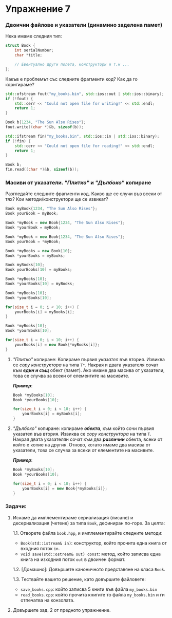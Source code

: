 # Упражнение 7

### Двоични файлове и указатели (динамино заделена памет)

Нека имаме следния тип:

```cpp
struct Book {
    int serialNumber;
    char *title;

    // Евентуално други полета, конструктори и т.н ...
};
```

Какъв е проблемът със следните фрагменти код? Как да го коригираме?

```cpp
std::ofstream fout("my_books.bin", std::ios::out | std::ios::binary);
if (!fout) {
    std::cerr << "Could not open file for writing!" << std::endl;
    return 1;
}

Book b{1234, "The Sun Also Rises"};
fout.write((char *)&b, sizeof(b));
```

```cpp
std::ifstream fin("my_books.bin", std::ios::in | std::ios::binary);
if (!fin) {
    std::cerr << "Could not open file for reading!" << std::endl;
    return 1;
}

Book b;
fin.read((char *)&b, sizeof(b));
```


### Масиви от указатели. _"Плитко"_ и _"Дълбоко"_ копиране

Разгледайте следните фрагменти код. Какво ще се случи във всеки от тях? Кои методи/конструктори ще се извикат?

```cpp
Book myBook{1234, "The Sun Also Rises"};
Book yourBook = myBook;
```

```cpp
Book *myBook = new Book{1234, "The Sun Also Rises"};
Book *yourBook = myBook;
```

```cpp
Book *myBook = new Book{1234, "The Sun Also Rises"};
Book yourBook = *myBook;
```

```cpp
Book *myBooks = new Book[10];
Book *yourBooks = myBooks;
```

```cpp
Book myBooks[10];
Book yourBooks[10] = myBooks;
```

```cpp
Book *myBooks[10];
Book *yourBooks[10] = myBooks;
```

```cpp
Book *myBooks[10];
Book *yourBooks[10];

for(size_t i = 0; i < 10; i++) {
    yourBooks[i] = myBooks[i];
}
```

```cpp
Book *myBooks[10];
Book *yourBooks[10];

for(size_t i = 0; i < 10; i++) {
    yourBooks[i] = new Book{*myBooks[i]};
}
```

1. _"Плитко"_ копиране: Копираме първия _указател_ във втория. Извиква се _copy конструктора_ на типа `Т*`. Накрая и двата указателя сочат към _**един и същ**_ обект (памет). Ако имаме два масива от указатели, това се случва за всеки от елементите на масивите.

    _**Пример**_:
    ```cpp
    Book *myBooks[10];
    Book *yourBooks[10];

    for(size_t i = 0; i < 10; i++) {
        yourBooks[i] = myBooks[i];
    }
    ```

2. _"Дълбоко"_ копиране: копираме _**обекта**_, към който сочи първия указател във втория. Извиква се _copy конструктора_ на типа `T`. Накрая двата указателян сочат към два _**различни**_ обекта, всеки от който е копие на другия. Отново, когато имаме два масива от указатели, това се случва за всеки от елементите на масивите.

    _**Пример**_:
    ```cpp
    Book *myBooks[10];
    Book *yourBooks[10];

    for(size_t i = 0; i < 10; i++) {
        yourBooks[i] = new Book{*myBooks[i]};
    }
    ```


### Задачи:

1. Искаме да имплементираме сериализация (писане) и десериализация (четене) за типа `Book`, дефиниран по-горе. За целта:

    1.1. Отворете файла `book.hpp`, и имплементирайте следните методи:
    - `Book(std::istream& in)`: конструктор, който прочита една книга от входния поток `in`.
    - `void save(std::ostream& out) const`: метод, който записва една книга на изходния поток `out` в двоичен формат.

    1.2. [Домашно]: Довършете каноничното представяне на класа `Book`.

    1.3. Тествайте вашето решение, като довършите файловете:
    - `save_books.cpp`: който записва 5 книги във файла `my_books.bin`
    - `read_books.cpp`: който прочита книгите то файла `my_books.bin` и ги отпечатва на конзолата.


2. Довършете зад. 2 от предното упражнение.
